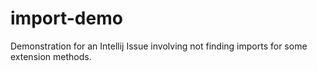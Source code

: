 # import-demo
Demonstration for an Intellij Issue involving not finding imports for some extension methods.
